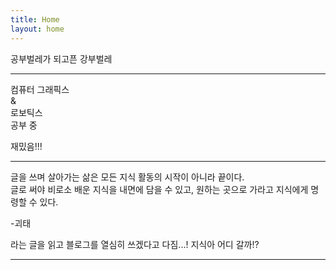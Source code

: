 ```yaml
---
title: Home
layout: home
---
```


공부벌레가 되고픈 강부벌레  

---

컴퓨터 그래픽스  
&  
로보틱스  
공부 중  

재밌음!!!

----

글을 쓰며 살아가는 삶은 모든 지식 활동의 시작이 아니라 끝이다.  
글로 써야 비로소 배운 지식을 내면에 담을 수 있고, 원하는 곳으로 가라고 지식에게 명령할 수 있다.

-괴태  

라는 글을 읽고 블로그를 열심히 쓰겠다고 다짐...!
지식아 어디 갈까!?

--- 


